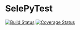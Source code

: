 # SelePyTest
[![Build Status](https://travis-ci.org/670662282/SelenPyTest.svg?branch=master)](https://travis-ci.org/670662282/SelenPyTest)
[![Coverage Status](https://coveralls.io/repos/github/670662282/SelenPyTest/badge.svg?branch=master)](https://coveralls.io/github/670662282/SelenPyTest?branch=master)
